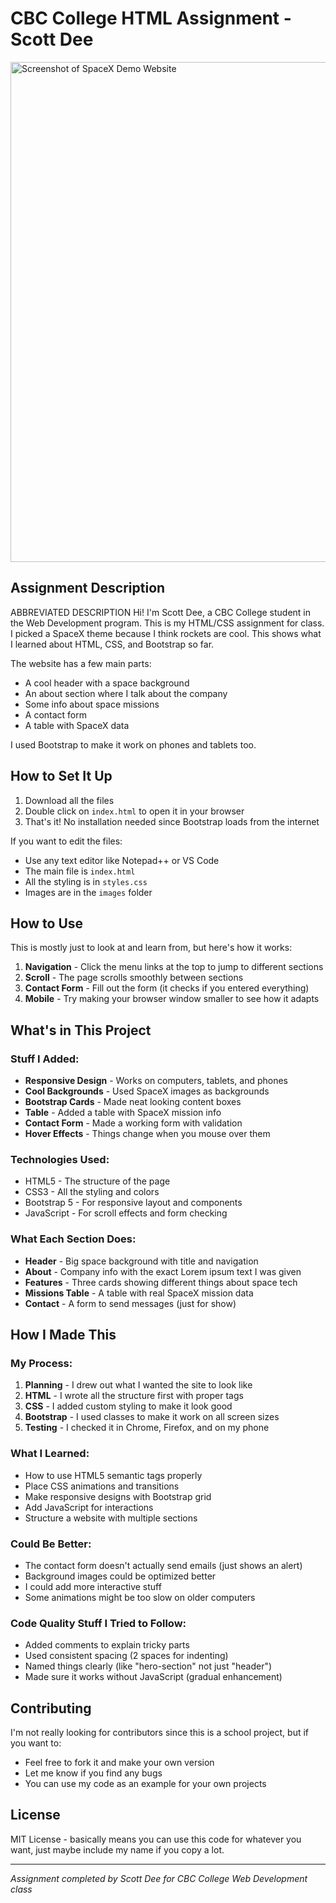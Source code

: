 # CBC College HTML Assignment - Scott Dee

<img src="website-screenshot.png" alt="Screenshot of SpaceX Demo Website" width="800">

## Assignment Description

ABBREVIATED DESCRIPTION
Hi! I'm Scott Dee, a CBC College student in the Web Development program. This is my HTML/CSS assignment for class. I picked a SpaceX theme because I think rockets are cool. This shows what I learned about HTML, CSS, and Bootstrap so far.

The website has a few main parts:
- A cool header with a space background
- An about section where I talk about the company
- Some info about space missions 
- A contact form
- A table with SpaceX data

I used Bootstrap to make it work on phones and tablets too.

## How to Set It Up

1. Download all the files
2. Double click on `index.html` to open it in your browser
3. That's it! No installation needed since Bootstrap loads from the internet

If you want to edit the files:
- Use any text editor like Notepad++ or VS Code
- The main file is `index.html` 
- All the styling is in `styles.css`
- Images are in the `images` folder

## How to Use

This is mostly just to look at and learn from, but here's how it works:

1. **Navigation** - Click the menu links at the top to jump to different sections
2. **Scroll** - The page scrolls smoothly between sections
3. **Contact Form** - Fill out the form (it checks if you entered everything)
4. **Mobile** - Try making your browser window smaller to see how it adapts

## What's in This Project

### Stuff I Added:
- **Responsive Design** - Works on computers, tablets, and phones
- **Cool Backgrounds** - Used SpaceX images as backgrounds
- **Bootstrap Cards** - Made neat looking content boxes
- **Table** - Added a table with SpaceX mission info
- **Contact Form** - Made a working form with validation
- **Hover Effects** - Things change when you mouse over them

### Technologies Used:
- HTML5 - The structure of the page
- CSS3 - All the styling and colors
- Bootstrap 5 - For responsive layout and components
- JavaScript - For scroll effects and form checking

### What Each Section Does:
- **Header** - Big space background with title and navigation
- **About** - Company info with the exact Lorem ipsum text I was given
- **Features** - Three cards showing different things about space tech
- **Missions Table** - A table with real SpaceX mission data
- **Contact** - A form to send messages (just for show)

## How I Made This

### My Process:
1. **Planning** - I drew out what I wanted the site to look like
2. **HTML** - I wrote all the structure first with proper tags
3. **CSS** - I added custom styling to make it look good
4. **Bootstrap** - I used classes to make it work on all screen sizes
5. **Testing** - I checked it in Chrome, Firefox, and on my phone

### What I Learned:
- How to use HTML5 semantic tags properly
- Place CSS animations and transitions
- Make responsive designs with Bootstrap grid
- Add JavaScript for interactions
- Structure a website with multiple sections

### Could Be Better:
- The contact form doesn't actually send emails (just shows an alert)
- Background images could be optimized better
- I could add more interactive stuff
- Some animations might be too slow on older computers

### Code Quality Stuff I Tried to Follow:
- Added comments to explain tricky parts
- Used consistent spacing (2 spaces for indenting)
- Named things clearly (like "hero-section" not just "header")
- Made sure it works without JavaScript (gradual enhancement)

## Contributing

I'm not really looking for contributors since this is a school project, but if you want to:
- Feel free to fork it and make your own version
- Let me know if you find any bugs
- You can use my code as an example for your own projects

## License

MIT License - basically means you can use this code for whatever you want, just maybe include my name if you copy a lot.

---

*Assignment completed by Scott Dee for CBC College Web Development class*